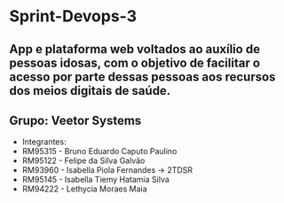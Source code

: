 # Sprint-Devops-3

## App e plataforma web voltados ao auxílio de pessoas idosas, com o objetivo de facilitar o acesso por parte dessas pessoas aos recursos dos meios digitais de saúde.

## Grupo: Veetor Systems
- Integrantes:
- RM95315 - Bruno Eduardo Caputo Paulino
- RM95122 - Felipe da Silva Galvão
- RM93960 - Isabella Piola Fernandes -> 2TDSR
- RM95145 - Isabella Tiemy Hatamia Silva
- RM94222 - Lethycia Moraes Maia
